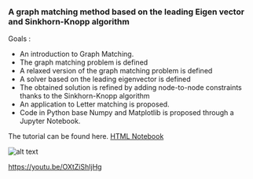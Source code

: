 ### A graph matching method based on the leading Eigen vector and Sinkhorn-Knopp algorithm

Goals :

*   An introduction to Graph Matching.
*   The graph matching problem is defined
*   A relaxed version of the graph matching problem is defined
*   A solver based on the leading eigenvector is defined
*   The obtained solution is refined by adding node-to-node constraints thanks to the Sinkhorn-Knopp algorithm
*   An application to Letter matching is proposed.
*   Code in Python base Numpy and Matplotlib is proposed through a Jupyter Notebook.

The tutorial can be found here. [HTML Notebook](http://romain.raveaux.free.fr/document/A+graph+matching+method+based+on+the+leading+Eigen+vector+and+Sinkhorn-Knopp+algorithm.html)


![alt text](http://romain.raveaux.free.fr/document/gmletter.PNG "GM")

https://youtu.be/OXtZiShIjHg

